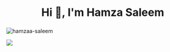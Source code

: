 
<h1 align="center">Hi 👋, I'm Hamza Saleem</h1>
<h3 align="center"></h3>

<p align="left"> <img src="https://komarev.com/ghpvc/?username=hamzaa-saleem&label=Profile%20views&color=0e75b6&style=flat" alt="hamzaa-saleem" /> </p>

<img src="https://github-readme-stats.vercel.app/api?username=hamzaa-saleem&show_icons=true&theme=buefy">
